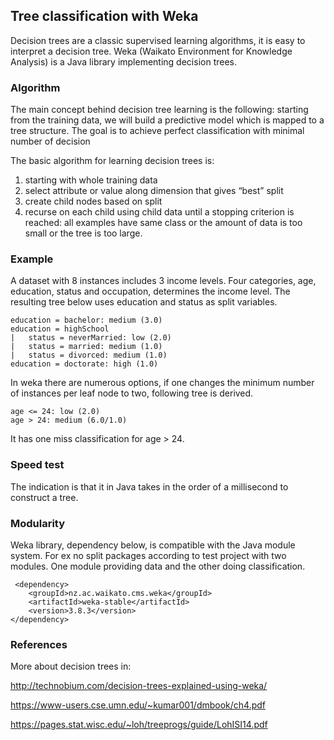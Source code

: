 ## Tree classification with Weka

Decision trees are a classic supervised learning algorithms, it is easy to interpret a decision tree.
Weka (Waikato Environment for Knowledge Analysis) is a Java library implementing decision trees.

### Algorithm
The main concept behind decision tree learning is the following: starting from the training data, we will build a predictive model which is mapped to a tree structure. The goal is to achieve perfect classification with minimal number of decision

The basic algorithm for learning decision trees is:

1. starting with whole training data
2. select attribute or value along dimension that gives “best” split
3. create child nodes based on split
4. recurse on each child using child data until a stopping criterion is reached: all examples have same class or the amount of data is too small or the tree is too large.


### Example
A dataset with 8 instances includes 3 income levels. Four categories, age, education, status and occupation, determines the income level.
The resulting tree below uses education and status as split variables.

    education = bachelor: medium (3.0)
    education = highSchool
    |   status = neverMarried: low (2.0)
    |   status = married: medium (1.0)
    |   status = divorced: medium (1.0)
    education = doctorate: high (1.0)

In weka there are numerous options, if one changes the minimum number of instances per leaf node to two, following tree is derived.

    age <= 24: low (2.0)
    age > 24: medium (6.0/1.0)

It has one miss classification for age > 24.

### Speed test
The indication is that it in Java takes in the order of a millisecond to construct a tree.

### Modularity
Weka library, dependency below, is compatible with the Java module system. For ex no split 
packages according to test project with two modules. One module providing data and the other doing
classification.

     <dependency>
        <groupId>nz.ac.waikato.cms.weka</groupId>
        <artifactId>weka-stable</artifactId>
        <version>3.8.3</version>
    </dependency>

### References
More about decision trees in:

http://technobium.com/decision-trees-explained-using-weka/

https://www-users.cse.umn.edu/~kumar001/dmbook/ch4.pdf

https://pages.stat.wisc.edu/~loh/treeprogs/guide/LohISI14.pdf